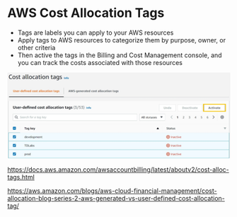 # AWS Cost Allocation Tags

- Tags are labels you can apply to your AWS resources
- Apply tags to AWS resources to categorize them by purpose, owner, or other criteria
- Then active the tags in the Billing and Cost Management console, and you can track the costs associated with those resources


![Alt text](images/cost-allocation-tags.png)

https://docs.aws.amazon.com/awsaccountbilling/latest/aboutv2/cost-alloc-tags.html

https://aws.amazon.com/blogs/aws-cloud-financial-management/cost-allocation-blog-series-2-aws-generated-vs-user-defined-cost-allocation-tag/